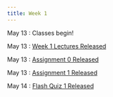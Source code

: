 ```yaml
---
title: Week 1
---
```


May 13
: Classes begin!

May 13
: [Week 1 Lectures Released](../lectures/week1)

May 13
: [Assignment 0 Released](https://d2l.msu.edu/d2l/le/calendar/1871117/event/4141078/detailsview)

May 13
: [Assignment 1 Released](https://d2l.msu.edu/d2l/le/calendar/1871117/event/4144467/detailsview)

May 14
: [Flash Quiz 1 Released](https://d2l.msu.edu/d2l/le/calendar/1871117/event/4146025/detailsview)

<!-- Sep 28
: [Java & Git](#)
  : [1.1](#)

Sep 29
: **Section**{: .label .label-purple }[Intro to Java](#)
  : [Solution](#)

Sep 30
: [Variables & Objects](#)
  : [1.2](#), [2.1](#)

Oct 1
: **Lab**{: .label .label-purple } [Intro to Java](#)

Oct 2
: [Tracing, IntLists, & Recursion](#)
  : [2.1](#)
: **HW 1 due**{: .label .label-red }

Oct 5
: [Linked Lists & Encapsulation](#)
  : [3.1](#), [2.2](#), [2.3](#)

Oct 6
: **Section**{: .label .label-purple }[Linked Lists](#)
  : [Solution](#)

Oct 7
: [Resizing Arrays](#)
  : [2.4](#), [2.5](#)

Oct 8
: **Lab**{: .label .label-purple } [Resizing Arrays](#)

Oct 9
: [Runtime Analysis](#)
  : [8.1](#), [8.2](#), [8.3](#), [8.4](#)
: **HW 2 due**{: .label .label-red }
 -->